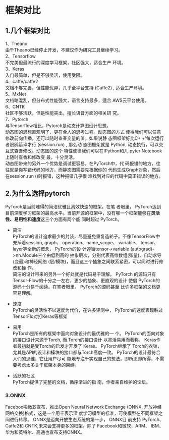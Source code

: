 
# 框架对比  
## 1.几个框架对比  
 1、Theano  
 由千Theano已经停止开发，不建议作为研究工具继续学习。  
 2、Tensorflow  
 不完美但最流行的深度学习框架，社区强大，适合生产 环境。  
 3、Keras  
 入门最简单，但是不够灵活，使用受限。  
 4、caffe/caffe2  
 文档不够完善，但性能优异，几乎全平台支持 (Caffe2) , 适合生产环境。  
 5、MxNet  
 文档略混乱，但分布式性能强大，语言支持最多，适合 AWS云平台使用。  
 6、CNTK   
 社区不够活跃，但是性能突出，擅长语音方面的相关研 究。  
 7、Pytorch  
 与Tensorflow相比，Pytorch是动态计算图设计思想。  
 动态图的思想直观明了，更符合人的思考过程。动态图的方式 使得我们可以任意修改前向传播，还可以随时查春变量的值。如果说静 态图框架好比C+ +'每次运行者限鸥箭译才行 (session.run) , 那么动 态图框架就是 Python, 动态执行，可以交互式查吾修改。动态图的这个 特性使律我们可以在IPython和儿 pyter Notebook上随时查香和修改变 最，十分灵活。  
 动态图带来的另外一个优势是调试更容易，在PyTorch中，代 码报错的地方，往往就是你写错代码的地方，而静态图需要先根据你的 代码生成Graph对象，然后在session.run ()时报错，这种报错几乎很
难找到对应的代码中莫正错误的地方。  
## 2.为什么选择pytorch  
PyTorch是当前难得的简洁优雅且离效快速的框架。在笔 者眼里， PyTorch达到目前深度学习框架的最高水平。当前开源的框架中，没有哪一个框架能够在**灵活性、易用性和速度**这三个方面有两个能 同时超过 PyTorch。   
* 简洁   
PyTorch的设计追求最少的封装，尽量避免重复造轮子。不像TensorFlow中充斥着session, graph、 operation、name_scope、 variable、 tensor、 layer等全新的概念， PyTorch的设 计遵循tensor->variable (autograd)->nn.Module三个由低到高的 抽象层次，分别代表高维数组(张量)、自动求导(变最)和神经网络
(层/模块)，而且这三个抽象之间联系紧密，可以同时进行修改和操
作。    
简洁的设计带来的另外一个好处就是代码易千理解。 PyTorch 的源码只有Tensor-Flow的十分之—左右，更少的抽象、更直观的设计 使倡 PyTorch的源码十分易千阅读。在笔者眼里， PyTorch的源码甚至 比许多框架的文档更容易理解。  

* 速度   
PyTorch的灵活性不以速度为代价，在许多评测中， PyTorch的速度表现胜过TensorFlo对打Keras等框架  
* 易用  
PyTorch是所有的框架中面向对象设计的最优雅的—
个。 PyTorch的面向对象的接口设计来源于Torch, 而 Torch的接口设计 以灵活易用而著称， Keras作者最初就是受Torch的启发才开发了 Keras。 PyTorch继承了 Torch的衣钵，尤其是API的设计和橾块的接口都与Torch高度—致。 PyTorch的设计最符合人们的思维，它让用户尽可 能地专注千实现自己的想法，即所思即所得，不需要考虑太多关于框架本身的束缚。  
* 活跃的社区   
PyTorch提供了完整的文档，循序渐进的指
南，作者亲自维护的论坛。  
### 3.ONNX  
Faceboo啦微软宣布，推出Open Neural Network
Exchange (ONNX, 开放神经网络交换)格式，这是一个用千表示深
度学习模型的标准，可使模型在不同框架之间进行转移。 ONNX是迈向开放生态系统的第—步， ONNX目 前支持 PyTorch、 Caffe2和 CNTK,未来会支持更多的框架。除了 Facebook和微软，ARM、 IBM、华为和英特尔、高通也宣布支持ONNX。  


